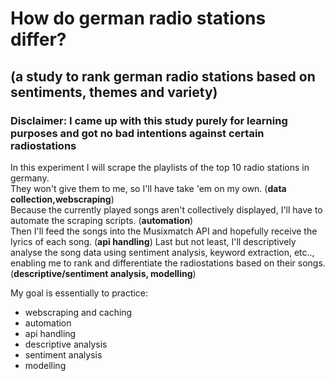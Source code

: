# How do german radio stations differ?
## (a study to rank german radio stations based on sentiments, themes and variety)

### Disclaimer: I came up with this study purely for learning purposes and got no bad intentions against certain radiostations

In this experiment I will scrape the playlists of the top 10 radio stations in germany.  
They won't give them to me, so I'll have take 'em on my own. (**data collection,webscraping**)  
Because the currently played songs aren't collectively displayed, I'll have to automate the scraping scripts. (**automation**)  
Then I'll feed the songs into the Musixmatch API and hopefully receive the lyrics of each song. (**api handling**)
Last but not least, I'll descriptively analyse the song data using sentiment analysis, keyword extraction, etc..,  
enabling me to rank and differentiate the radiostations based on their songs. (**descriptive/sentiment analysis, modelling**)

My goal is essentially to practice:  
- webscraping and caching  
- automation
- api handling  
- descriptive analysis
- sentiment analysis 
- modelling  



